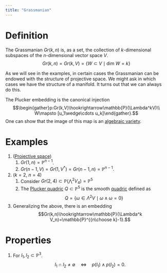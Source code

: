 ```yaml
---
title: "Grassmanian"
---
```


# Definition
The Grassmanian $Gr(k,n)$ is, as a set, the collection of $k$-dimensional subspaces of the $n$-dimensional vector space $V$.
$$Gr(k,n)=Gr(k,V)=\{W\subset V\mid \text{dim }W=k\}$$

As we will see in the examples, in certain cases the Grassmanian can be endowed with the structure of projective space. We might ask in which cases we have the structure of a manifold. It turns out that we can always do this.

The Plucker embedding is the canonical injection $$\begin{gather}p:Gr(k,V)\hookrightarrow\mathbb{P}(\Lambda^kV)\\ W\mapsto [u_1\wedge\cdots u_k]\end{gather}.$$ One can show that the image of this map is an [algebraic variety](<notes/ntpy/Definitions/Algebraic geometry/Algebraic subset.md>).

# Examples
1. ([Projective space](<notes/ntpy/Definitions/Algebraic geometry/Projective space.md>)) 
	1. $Gr(1,n)=\mathbb{P}^{n-1}$.
	2. $Gr(n-1,V)=Gr(1,V^\ast)=Gr(n-1,n)=\mathbb{P}^{n-1}$.
2. ($k=2$, $n=4$)	
	1. Consider $Gr(2,4)\subset\mathbb{P}(\bigwedge^2 V_4)=\mathbb{P}^5$
	2. The [Plucker quadric](<notes/ntpy/Definitions/Algebraic geometry/Plucker quadric.md>) $Q\subset\mathbb{P}^5$ is the smooth [quadric](<notes/ntpy/Definitions/Algebraic geometry/quadric.md>) defined as $$Q=\{\omega\in\Lambda^2V\mid \omega\wedge\omega=0\}$$
3. Generalizing the above, there is an embedding $$Gr(k,n)\hookrightarrow\mathbb{P}(\Lambda^k V_n)=\mathbb{P}^{{n\choose k}-1}.$$

# Properties
1. For $l_1,l_2\subset \mathbb{P}^3$. $$l_1\cap l_2\neq\emptyset\quad\iff\quad p(l_1)\wedge p(l_2)=0.$$
